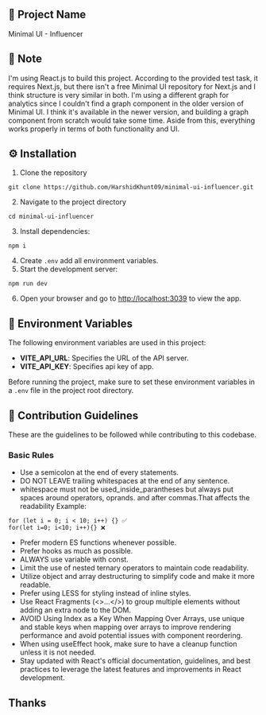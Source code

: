 ## 🚀 Project Name

Minimal UI - Influencer

## 📝 Note

I'm using React.js to build this project. According to the provided test task, it requires Next.js, but there isn't a free Minimal UI repository for Next.js and I think structure is very similar in both. I'm using a different graph for analytics since I couldn't find a graph component in the older version of Minimal UI. I think it's available in the newer version, and building a graph component from scratch would take some time. Aside from this, everything works properly in terms of both functionality and UI.

## ⚙️ Installation

1. Clone the repository

```
git clone https://github.com/HarshidKhunt09/minimal-ui-influencer.git
```

2. Navigate to the project directory

```
cd minimal-ui-influencer
```

3. Install dependencies:

```
npm i
```

4. Create `.env` add all environment variables.
5. Start the development server:

```
npm run dev
```

6. Open your browser and go to [http://localhost:3039](http://localhost:3039) to view the app.

## 📝 Environment Variables

The following environment variables are used in this project:

- **VITE_API_URL**: Specifies the URL of the API server.
- **VITE_API_KEY**: Specifies api key of app.

Before running the project, make sure to set these environment variables in a `.env` file in the project root directory.

## 🌟 Contribution Guidelines

These are the guidelines to be followed while contributing to this codebase.

### Basic Rules

- Use a semicolon at the end of every statements.
- DO NOT LEAVE trailing whitespaces at the end of any sentence.
- whitespace must not be used_inside_parantheses but always put spaces around operators, oprands. and after commas.That affects the readability Example:

```
for (let i = 0; i < 10; i++) {} ✅
for(let i=0; i<10; i++){} ❌
```

- Prefer modern ES functions whenever possible.
- Prefer hooks as much as possible.
- ALWAYS use variable with const.
- Limit the use of nested ternary operators to maintain code readability.
- Utilize object and array destructuring to simplify code and make it more readable.
- Prefer using LESS for styling instead of inline styles.
- Use React Fragments (<>...</>) to group multiple elements without adding an extra node to the DOM.
- AVOID Using Index as a Key When Mapping Over Arrays, use unique and stable keys when mapping over arrays to improve rendering performance and avoid potential issues with component reordering.
- When using useEffect hook, make sure to have a cleanup function unless it is not needed.
- Stay updated with React's official documentation, guidelines, and best practices to leverage the latest features and improvements in React development.

## Thanks

